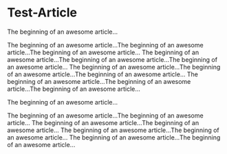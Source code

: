# Test-Article

The beginning of an awesome article...

The beginning of an awesome article...The beginning of an awesome article...The beginning of an awesome article...
The beginning of an awesome article...The beginning of an awesome article...The beginning of an awesome article...
The beginning of an awesome article...The beginning of an awesome article...The beginning of an awesome article...
The beginning of an awesome article...The beginning of an awesome article...The beginning of an awesome article...

The beginning of an awesome article...

The beginning of an awesome article...The beginning of an awesome article...
The beginning of an awesome article...The beginning of an awesome article...
The beginning of an awesome article...The beginning of an awesome article...
The beginning of an awesome article...The beginning of an awesome article...
